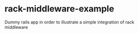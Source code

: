# rack-middleware-example

Dummy rails app in order to illustrate a simple integration of rack middleware

